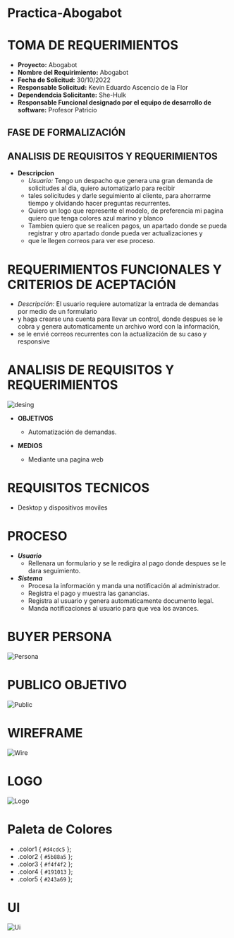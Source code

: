 # Practica-Abogabot

# TOMA DE REQUERIMIENTOS
  - **Proyecto:** Abogabot
  - **Nombre del Requirimiento:** Abogabot 
  - **Fecha de Solicitud:** 30/10/2022
  - **Responsable Solicitud:** Kevin Eduardo Ascencio de la Flor 
  - **Dependendcia Solicitante:** She-Hulk
  - **Responsable Funcional designado por el equipo de desarrollo de software:** Profesor Patricio
  
  ## FASE DE FORMALIZACIÓN
  
  ## ANALISIS DE REQUISITOS Y REQUERIMIENTOS
   - **Descripcion**
   		- _Usuario:_ Tengo un despacho que genera una gran demanda de solicitudes al dia, quiero automatizarlo para recibir 
   		- tales solicitudes y darle seguimiento al cliente, para ahorrarme tiempo y olvidando hacer preguntas recurrentes.
   		- Quiero un logo que represente el modelo, de preferencia mi pagina quiero que tenga colores azul marino y blanco
   		- Tambien quiero que se realicen pagos, un apartado donde se pueda registrar y otro apartado donde pueda ver actualizaciones y 
   		- que le llegen correos para ver ese proceso.
   		
   # REQUERIMIENTOS FUNCIONALES Y CRITERIOS DE ACEPTACIÓN 
   - _Descripción:_  El usuario requiere automatizar la entrada de demandas por medio de un formulario
   - y haga crearse una cuenta para llevar un control, donde despues se le cobra y genera automaticamente un archivo word con la información, 
   - se le envié correos recurrentes con la actualización de su caso y responsive
  # ANALISIS DE REQUISITOS Y REQUERIMIENTOS  
  ![desing](https://github.com/KEAF13A/Launch-X-Practicas/blob/main/assets/Abogabot.png)
   - **OBJETIVOS**
   		- Automatización de demandas.
 
   - **MEDIOS** 
   		- Mediante una pagina web
   # REQUISITOS TECNICOS 
   - Desktop y dispositivos moviles
   # PROCESO
   - **_Usuario_** 
   		- Rellenara un formulario y se le redigira al pago donde despues se le dara seguimiento.
   - **_Sistema_**
   		- Procesa la información y manda una notificación al administrador.
   		- Registra el pago y muestra las ganancias.
   		- Registra al usuario y genera automaticamente documento legal.
   		- Manda notificaciones al usuario para que vea los avances.
  # BUYER PERSONA
  ![Persona](https://github.com/KEAF13A/Launch-X-Practicas/blob/main/assets/Buyer.png)
  # PUBLICO OBJETIVO
  ![Public](https://github.com/KEAF13A/Launch-X-Practicas/blob/main/assets/Publico_Objetivo.png)
  # WIREFRAME
  ![Wire](https://github.com/KEAF13A/Launch-X-Practicas/blob/main/assets/Deskandmob.png)
  # LOGO
  ![Logo](https://github.com/KEAF13A/Launch-X-Practicas/blob/main/assets/Logo-Abogabot.png)
  # Paleta de Colores
  - .color1 { `#d4cdc5` };
  - .color2 { `#5b88a5` };
  - .color3 { `#f4f4f2` };
  - .color4 { `#191013` };
  - .color5 { `#243a69` };
  # UI
  ![Ui](https://github.com/KEAF13A/Launch-X-Practicas/blob/main/assets/IU.png)
  
